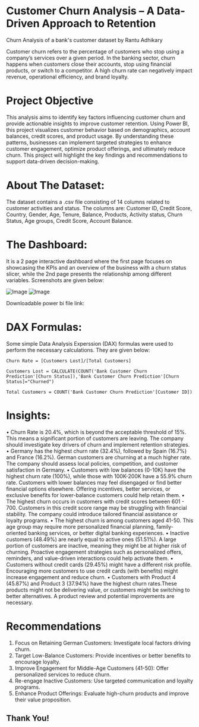 # Customer Churn Analysis – A Data-Driven Approach to Retention
Churn Analysis of a bank's customer dataset by Rantu Adhikary

Customer churn refers to the percentage of customers who stop using a company’s services over a given period. In the banking sector, churn happens when customers close their accounts, stop using financial products, or switch to a competitor. A high churn rate can negatively impact revenue, operational efficiency, and brand loyalty.

# Project Objective
This analysis aims to identify key factors influencing customer churn and provide actionable insights to improve customer retention. Using Power BI, this project visualizes customer behavior based on demographics, account balances, credit scores, and product usage.
By understanding these patterns, businesses can implement targeted strategies to enhance customer engagement, optimize product offerings, and ultimately reduce churn. This project will highlight the key findings and recommendations to support data-driven decision-making.

# About The Dataset:
The dataset contains a .csv file consisting of 14 columns related to customer activities and status. The columns are: Customer ID, Credit Score, Country, Gender, Age, Tenure, Balance, Products, Activity status, Churn Status, Age groups, Credit Score, Account Balance.

# The Dashboard:

It is a 2 page interactive dashboard where the first page focuses on showcasing the KPIs and an overview of the business with a churn status slicer, while the 2nd page presents the relationship among different variables.  Screenshots are given below: 

![Image](https://github.com/user-attachments/assets/4e8a6f91-0ede-4950-9bf8-76374c112174)
![Image](https://github.com/user-attachments/assets/6cd8cabe-91ce-4bcd-a494-d17ef7d90f02)

Downloadable power bi file link: 

# DAX Formulas: 

Some simple Data Analysis Experssion (DAX) formulas were used to perform the necessary calculations. They are given below:

   ```dax
Churn Rate = [Customers Lost]/[Total Customers]
   ```

   ```dax
Customers Lost = CALCULATE(COUNT('Bank Customer Churn Prediction'[Churn Status]),'Bank Customer Churn Prediction'[Churn Status]="Churned")
  ```

   ```dax
Total Customers = COUNT('Bank Customer Churn Prediction'[Customer ID])
  ```

# Insights:

•	Churn Rate is 20.4%, which is beyond the acceptable threshold of 15%. This means a significant portion of customers are leaving. The company should investigate key drivers of churn and implement retention strategies.
•	Germany has the highest churn rate (32.4%), followed by Spain (16.7%) and France (16.2%). German customers are churning at a much higher rate. The company should assess local policies, competition, and customer satisfaction in Germany.
•	Customers with low balances (0-10K) have the highest churn rate (100%), while those with 100K-200K have a 55.9% churn rate. Customers with lower balances may feel disengaged or find better financial options elsewhere. Offering incentives, better services, or exclusive benefits for lower-balance customers could help retain them.
•	The highest churn occurs in customers with credit scores between 601 - 700. Customers in this credit score range may be struggling with financial stability. The company could introduce tailored financial assistance or loyalty programs.
•	The highest churn is among customers aged 41-50. This age group may require more personalized financial planning, family-oriented banking services, or better digital banking experiences.
•	Inactive customers (48.49%) are nearly equal to active ones (51.51%). A large portion of customers are inactive, meaning they might be at higher risk of churning. Proactive engagement strategies such as personalized offers, reminders, and value-driven interactions could help activate them.
•	Customers without credit cards (29.45%) might have a different risk profile. Encouraging more customers to use credit cards (with benefits) might increase engagement and reduce churn.
•	Customers with Product 4 (45.87%) and Product 3 (37.94%) have the highest churn rates.These products might not be delivering value, or customers might be switching to better alternatives. A product review and potential improvements are necessary.

# Recommendations

1.	Focus on Retaining German Customers: Investigate local factors driving churn.
2.	Target Low-Balance Customers: Provide incentives or better benefits to encourage loyalty.
3.	Improve Engagement for Middle-Age Customers (41-50): Offer personalized services to reduce churn.
4.	Re-engage Inactive Customers: Use targeted communication and loyalty programs.
5.	Enhance Product Offerings: Evaluate high-churn products and improve their value proposition.

## Thank You!


